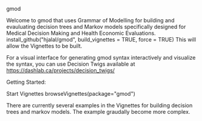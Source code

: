 gmod 

Welcome to gmod that uses Grammar of Modelling for building and evauluating decision trees and Markov models specifically designed for Medical Decision Making and Health Economic Evaluations.
install_github("hjalal/gmod", build_vignettes = TRUE, force = TRUE)
This will allow the Vignettes to be built.

For a visual interface for generating gmod syntax interactively and visualize the syntax, you can use Decision Twigs available at https://dashlab.ca/projects/decision_twigs/ 

Getting Started: 

Start Vignettes
browseVignettes(package="gmod")

There are currently several examples in the Vignettes for building decision trees and markov models. The example graudally become more complex.  
